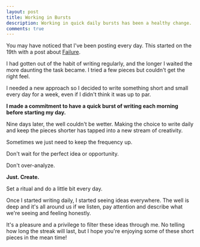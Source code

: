```yaml
---
layout: post
title: Working in Bursts
description: Working in quick daily bursts has been a healthy change.
comments: true
---
```

You may have noticed that I've been posting every day.  This started on the 19th with a post about [Failure](/failure).

I had gotten out of the habit of writing regularly, and the longer I waited the more daunting the task became.  I tried a few pieces but couldn't get the right feel.

I needed a new approach so I decided to write something short and small every day for a week, even if I didn't think it was up to par.

**I made a commitment to have a quick burst of writing each morning before starting my day.**

Nine days later, the well couldn't be wetter.  Making the choice to write daily and keep the pieces shorter has tapped into a new stream of creativity.

Sometimes we just need to keep the frequency up.

Don't wait for the perfect idea or opportunity.

Don't over-analyze.

**Just.  Create.**

Set a ritual and do a little bit every day.

Once I started writing daily, I started seeing ideas everywhere.  The well is deep and it's all around us if we listen, pay attention and describe what we're seeing and feeling honestly.

It's a pleasure and a privilege to filter these ideas through me.  No telling how long the streak will last, but I hope you're enjoying some of these short pieces in the mean time!
